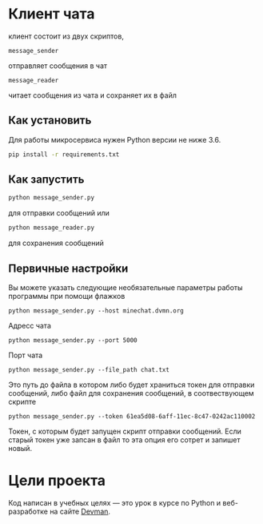 # Клиент чата

клиент состоит из двух скриптов, 

```
message_sender
```
отправляет сообщения в чат
```
message_reader
```
читает сообщения из чата и сохраняет их в файл

## Как установить

Для работы микросервиса нужен Python версии не ниже 3.6.

```bash
pip install -r requirements.txt
```

## Как запустить

```bash
python message_sender.py 
```
для отправки сообщений или
```bash
python message_reader.py 
```
для сохранения сообщений

## Первичные настройки

Вы можете указать следующие необязательные параметры работы программы при помощи флажков

```
python message_sender.py --host minechat.dvmn.org
```
Адресс чата
```
python message_sender.py --port 5000
```
Порт чата
```
python message_sender.py --file_path chat.txt
```
Это путь до файла в котором либо будет храниться токен для отправки сообщений, либо файл для сохранения
сообщений, в соотвествующем скрипте
```
python message_sender.py --token 61ea5d08-6aff-11ec-8c47-0242ac110002
```
Токен, с которым будет запущен скрипт отправки сообщений. Если старый токен уже запсан в файл
то эта опция его сотрет и запишет новый.
# Цели проекта

Код написан в учебных целях — это урок в курсе по Python и веб-разработке на сайте [Devman](https://dvmn.org).